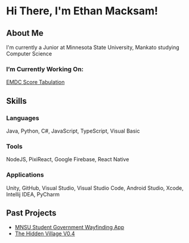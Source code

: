 # Hi There, I'm Ethan Macksam!
## About Me
I'm currently a Junior at Minnesota State University, Mankato studying Computer Science
### I’m Currently Working On:
[EMDC Score Tabulation](https://github.com/orgs/Fall-2024-EMDC-Team/repositories)
## Skills
### Languages
Java, Python, C#, JavaScript, TypeScript, Visual Basic
### Tools
NodeJS, PixiReact, Google Firebase, React Native
### Applications
Unity, GitHub, Visual Studio, Visual Studio Code, Android Studio, Xcode, Intellij IDEA, PyCharm
## Past Projects
- [MNSU Student Government Wayfinding App](https://github.com/WayfindingWizards/WayfindingApp)
- [The Hidden Village V0.4](https://github.com/JThoe26/hidden_village_v0.4)


<!--
**eMack27/eMack27** is a ✨ _special_ ✨ repository because its `README.md` (this file) appears on your GitHub profile.

Here are some ideas to get you started:

- 🔭 I’m currently working on ...
- 🌱 I’m currently learning ...
- 👯 I’m looking to collaborate on ...
- 🤔 I’m looking for help with ...
- 💬 Ask me about ...
- 📫 How to reach me: ...
- 😄 Pronouns: ...
- ⚡ Fun fact: ...
-->
